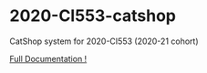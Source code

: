 # 2020-CI553-catshop
CatShop system for 2020-CI553 (2020-21 cohort)

[Full Documentation !](https://github.com/JosephBatchelor/Store-Management-system/blob/main/oo%20report.docx)



